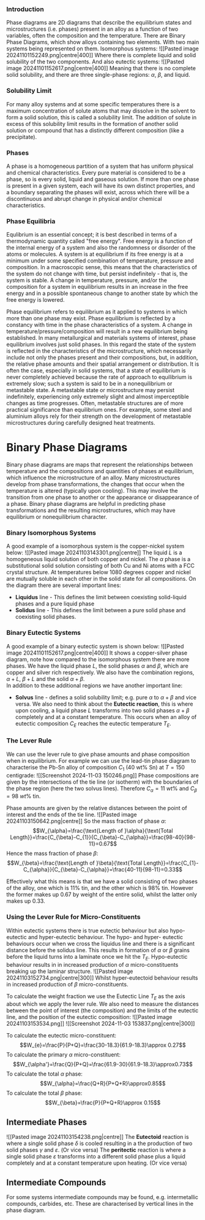 ### Introduction
Phase diagrams are 2D diagrams that describe the equilibrium states and microstructures (i.e. phases) present in an alloy as a function of two variables, often the composition and the temperature.
There are Binary Phase Diagrams, which show alloys containing two elements.
With two main systems being represented on them. Isomorphous systems:
![[Pasted image 20241101152249.png|centre|400]]
Where there is complete liquid and solid solubility of the two components.
And also eutectic systems:
![[Pasted image 20241101152617.png|centre|400]]
Meaning that there is no complete solid solubility, and there are three single-phase regions: $\alpha$, $\beta$, and liquid. 
### Solubility Limit
For many alloy systems and at some specific temperatures there is a maximum concentration of solute atoms that may dissolve in the solvent to form a solid solution, this is called a solubility limit.
The addition of solute in excess of this solubility limit results in the formation of another solid solution or compound that has a distinctly different composition (like a precipitate).
### Phases
A phase is a homogeneous partition of a system that has uniform physical and chemical characteristics. Every pure material is considered to be a phase, so is every solid, liquid and gaseous solution.
If more than one phase is present in a given system, each will have its own distinct properties, and a boundary separating the phases will exist, across which there will be a discontinuous and abrupt change in physical and/or chemical characteristics.
### Phase Equilibria
Equlibrium is an essential concept; it is best described in terms of a thermodynamic quantity called "free energy". Free energy is a function of the internal energy of a system and also the randomness or disorder of the atoms or molecules. A system is at equilibrium if its free energy is at a minimum under some specified combination of temperature, pressure and composition. In a macroscopic sense, this means that the characteristics of the system do not change with time, but persist indefinitely - that is, the system is stable.
A change in temperature, pressure, and/or the composition for a system in equilibrium results in an increase in the free energy and in a possible spontaneous change to another state by which the free energy is lowered.

Phase equilibrium refers to equilibrium as it applied to systems in which more than one phase may exist. Phase equilibrium is reflected by a constancy with time in the phase characteristics of a system. A change in temperature/pressure/composition will result in a new equilibrium being established.
In many metallurgical and materials systems of interest, phase equilibrium involves just solid phases. In this regard the state of the system is reflected in the characteristics of the microstructure, which necessarily include not only the phases present and their compositions, but, in addition, the relative phase amounts and their spatial arrangement or distribution.
It is often the case, especially in solid systems, that a state of equilibrium is never completely achieved because the rate of approach to equilibrium is extremely slow; such a system is said to be in a nonequilibrium or metastable state. A metastable state or microstructure may persist indefinitely, experiencing only extremely slight and almost imperceptible changes as time progresses. Often, metastable structures are of more practical significance than equilibrium ones. For example, some steel and aluminium alloys rely for their strength on the development of metastable microstructures during carefully designed heat treatments.
# Binary Phase Diagrams
Binary phase diagrams are maps that represent the relationships between temperature and the compositions and quantities of phases at equilibrium, which influence the microstructure of an alloy. Many microstructures develop from phase transformations, the changes that occur when the temperature is altered (typically upon cooling). This may involve the transition from one phase to another or the appearance or disappearance of a phase. Binary phase diagrams are helpful in predicting phase transformations and the resulting microstructures, which may have equilibrium or nonequilibrium character.
### Binary Isomorphous Systems
A good example of a isomorphous system is the copper-nickel system below:
![[Pasted image 20241103143301.png|centre]]
The liquid $L$ is a homogeneous liquid solution of both copper and nickel. The $\alpha$ phase is a substitutional solid solution consisting of both Cu and Ni atoms with a FCC crystal structure. At temperatures below 1080 degrees copper and nickel are mutually soluble in each other in the solid state for all compositions.
On the diagram there are several important lines:
- **Liquidus** line - This defines the limit between coexisting solid-liquid phases and a pure liquid phase
- **Solidus** line - This defines the limit between a pure solid phase and coexisting solid phases.
### Binary Eutectic Systems
A good example of a binary eutectic system is shown below:
![[Pasted image 20241101152617.png|centre|400]]
It shows a copper-silver phase diagram, note how compared to the isomorphous system there are more phases. We have the liquid phase $L$, the solid phases $\alpha$ and $\beta$, which are copper and silver rich respectively. We also have the combination regions, $\alpha+L$, $\beta+L$ and the solid $\alpha+\beta$.   
In addition to these additional regions we have another important line:
- **Solvus** line - defines a solid solubility limit; e.g. pure $\alpha$ to $\alpha+\beta$ and vice versa.
We also need to think about the **Eutectic reaction**, this is where upon cooling, a liquid phase $L$ transforms into two solid phases $\alpha+\beta$ completely and at a constant temperature. This occurs when an alloy of eutectic composition $C_{E}$ reaches the eutectic temperature $T_{E}$.
### The Lever Rule
We can use the lever rule to give phase amounts and phase composition when in equilibrium.
For example we can use the lead-tin phase diagram to characterise the Pb-Sn alloy of composition $C_{1}$ (40 wt% Sn) at $T=150$ centigrade: ![[Screenshot 2024-11-03 150246.png]]
Phase compositions are given by the intersections of the tie line (or isotherm) with the boundaries of the phase region (here the two solvus lines).
Therefore $C_{\alpha}=11~wt\%$ and $C_{\beta}=98~wt\%$ tin.

Phase amounts are given by the relative distances between the point of interest and the ends of the tie line.
![[Pasted image 20241103150642.png|centre]]
So the mass fraction of phase $\alpha$:
$$W_{\alpha}=\frac{\text{Length of }\alpha}{\text{Total Length}}=\frac{C_{\beta}-C_{1}}{C_{\beta}-C_{\alpha}}=\frac{98-40}{98-11}=0.67$$
Hence the mass fraction of phase $\beta$:
$$W_{\beta}=\frac{\text{Length of }\beta}{\text{Total Length}}=\frac{C_{1}-C_{\alpha}}{C_{\beta}-C_{\alpha}}=\frac{40-11}{98-11}=0.33$$

Effectively what this means is that we have a solid consisting of two phases of the alloy, one which is 11% tin, and the other which is 98% tin. However the former makes up 0.67 by weight of the entire solid, whilst the latter only makes up 0.33.
### Using the Lever Rule for Micro-Constituents
Within eutectic systems there is true eutectic behaviour but also hypo-eutectic and hyper-eutectic behaviour.
The hypo- and hyper- eutectic behaviours occur when we cross the liquidus line and there is a significant distance before the solidus line. This results in formation of $\alpha$ or $\beta$ grains before the liquid turns into a laminate once we hit the $T_E$. 
Hypo-eutectic behaviour results in in increased production of $\alpha$ micro-constituents breaking up the laminar structure.
![[Pasted image 20241103152734.png|centre|300]]
Whilst hyper-eutectoid behaviour results in increased production of $\beta$ micro-constituents.

To calculate the weight fraction we use the Eutectic Line $T_{E}$ as the axis about which we apply the lever rule. We also need to measure the distances between the point of interest (the composition) and the limits of the eutectic line, and the position of the eutectic composition:
![[Pasted image 20241103153534.png]]
![[Screenshot 2024-11-03 153837.png|centre|300]]

To calculate the eutectic micro-constituent:
$$W_{e}=\frac{P}{P+Q}=\frac{30-18.3}{61.9-18.3}\approx 0.27$$
To calculate the primary $\alpha$ micro-constituent:
$$W_{\alpha'}=\frac{Q}{P+Q}=\frac{61.9-30}{61.9-18.3}\approx0.73$$
To calculate the total $\alpha$ phase:
$$W_{\alpha}=\frac{Q+R}{P+Q+R}\approx0.85$$
To calculate the total $\beta$ phase:
$$W_{\beta}=\frac{P}{P+Q+R}\approx 0.15$$
## Intermediate Phases
![[Pasted image 20241103154238.png|centre]]
The **Eutectoid** reaction is where a single solid phase $\delta$ is cooled resulting in a the production of two solid phases $\gamma$ and $\varepsilon$. (Or vice versa)
The **peritectic** reaction is where a single solid phase $\varepsilon$ transforms into a different solid phase plus a liquid completely and at a constant temperature upon heating. (Or vice versa) 
## Intermediate Compounds
For some systems intermediate compounds may be found, e.g. intermetallic compounds, carbides, etc.
These are characterised by vertical lines in the phase diagram.